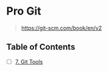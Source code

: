 # Pro Git

> <https://git-scm.com/book/en/v2>

## Table of Contents

- [ ] [7. Git Tools](07_git_tools)
